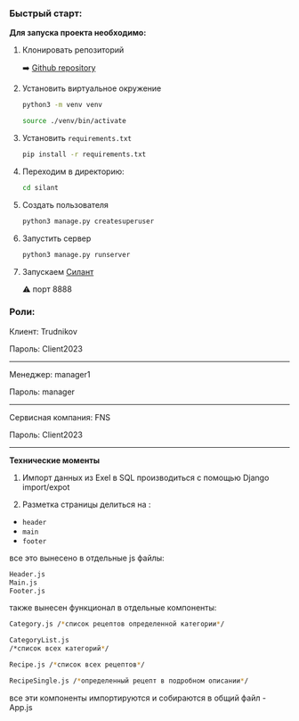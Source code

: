 
### **Быстрый старт:**
**Для запуска проекта необходимо:**

1. Клонировать репозиторий 

    ➡️  [Github repository](https://github.com/Vladimir-doc/Skillfactory/tree/master/Diplom.git)

2. Установить виртуальное окружение
    ```bash 
    python3 -m venv venv
    ```

    ```bash 
    source ./venv/bin/activate
    ```
3. Установить `requirements.txt`
    ```bash 
    pip install -r requirements.txt
    ```
4. Переходим в директорию:
    ```bash 
    cd silant
    ```
5. Создать пользователя
    ```bash 
    python3 manage.py createsuperuser
    ```
6. Запустить сервер
    ```bash 
    python3 manage.py runserver
    ```

7. Запускаем [Силант](127.0.0.1:8888/search/) 
 
    ⚠️ порт 8888
 
### **Роли:**

Клиент: Trudnikov 

Пароль: Client2023
___

Менеджер: manager1

Пароль: manager
___

Сервисная компания: FNS

Пароль: Client2023
____



**Технические моменты**

1. Импорт данных из Exel в SQL производиться с помощью Django import/expot


2. Разметка страницы делиться на :
- ```header```
- ```main``` 
- ```footer```

все это вынесено в отдельные js файлы: 
```bash
Header.js
Main.js
Footer.js
```
также вынесен функционал в отдельные компоненты:
```bash
Category.js /*список рецептов определенной категории*/

CategoryList.js 
/*список всех категорий*/

Recipe.js /*список всех рецептов*/

RecipeSingle.js /*определенный рецепт в подробном описании*/
```
все эти компоненты импортируются и собираются в общий файл - App.js


